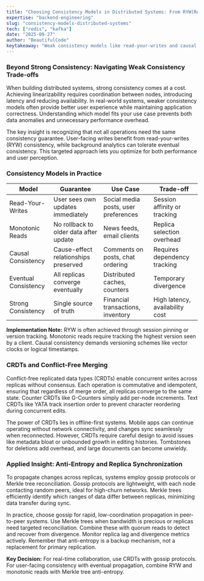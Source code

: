 ```yaml
---
title: "Choosing Consistency Models in Distributed Systems: From RYW(Read-Your-Writes) to CRDTs(Conflict-free Replicated Data Types)"
expertise: "backend-engineering"
slug: "consistency-models-distributed-systems"
tech: ["redis", "kafka"]
date: "2025-09-27"
author: "BeautifulCode"
keytakeaway: "Weak consistency models like read-your-writes and causal consistency offer better latency than strong consistency while CRDTs and anti-entropy mechanisms ensure correctness without expensive coordination."
---
```


### Beyond Strong Consistency: Navigating Weak Consistency Trade-offs

When building distributed systems, strong consistency comes at a cost. Achieving linearizability requires coordination between nodes, introducing latency and reducing availability. In real-world systems, weaker consistency models often provide better user experience while maintaining application correctness. Understanding which model fits your use case prevents both data anomalies and unnecessary performance overhead.

The key insight is recognizing that not all operations need the same consistency guarantee. User-facing writes benefit from read-your-writes (RYW) consistency, while background analytics can tolerate eventual consistency. This targeted approach lets you optimize for both performance and user perception.

### Consistency Models in Practice

| Model | Guarantee | Use Case | Trade-off |
|-------|-----------|----------|-----------|
| Read-Your-Writes | User sees own updates immediately | Social media posts, user preferences | Session affinity or tracking |
| Monotonic Reads | No rollback to older data after update | News feeds, email clients | Replica selection overhead |
| Causal Consistency | Cause-effect relationships preserved | Comments on posts, chat ordering | Requires dependency tracking |
| Eventual Consistency | All replicas converge eventually | Distributed caches, counters | Temporary divergence |
| Strong Consistency | Single source of truth | Financial transactions, inventory | High latency, availability cost |

**Implementation Note:** RYW is often achieved through session pinning or version tracking. Monotonic reads require tracking the highest version seen by a client. Causal consistency demands versioning schemes like vector clocks or logical timestamps.

### CRDTs and Conflict-Free Merging

Conflict-free replicated data types (CRDTs) enable concurrent writes across replicas without consensus. Each operation is commutative and idempotent, ensuring that regardless of merge order, all replicas converge to the same state. Counter CRDTs like G-Counters simply add per-node increments. Text CRDTs like YATA track insertion order to prevent character reordering during concurrent edits.

The power of CRDTs lies in offline-first systems. Mobile apps can continue operating without network connectivity, and changes sync seamlessly when reconnected. However, CRDTs require careful design to avoid issues like metadata bloat or unbounded growth in editing histories. Tombstones for deletions add overhead, and large documents can become unwieldy.

### Applied Insight: Anti-Entropy and Replica Synchronization

To propagate changes across replicas, systems employ gossip protocols or Merkle tree reconciliation. Gossip protocols are lightweight, with each node contacting random peers, ideal for high-churn networks. Merkle trees efficiently identify which ranges of data differ between replicas, minimizing data transfer during sync.

In practice, choose gossip for rapid, low-coordination propagation in peer-to-peer systems. Use Merkle trees when bandwidth is precious or replicas need targeted reconciliation. Combine these with quorum reads to detect and recover from divergence. Monitor replica lag and divergence metrics actively. Remember that anti-entropy is a backup mechanism, not a replacement for primary replication.

**Key Decision:** For real-time collaboration, use CRDTs with gossip protocols. For user-facing consistency with eventual propagation, combine RYW and monotonic reads with Merkle tree anti-entropy.